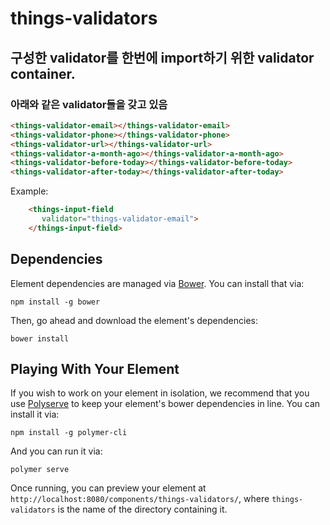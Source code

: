 # things-validators

## 구성한 validator를 한번에 import하기 위한 validator container.


### 아래와 같은 validator들을 갖고 있음
```html
<things-validator-email></things-validator-email>
<things-validator-phone></things-validator-phone>
<things-validator-url></things-validator-url>
<things-validator-a-month-ago></things-validator-a-month-ago>
<things-validator-before-today></things-validator-before-today>
<things-validator-after-today></things-validator-after-today>
```

Example:
```html
    <things-input-field
       validator="things-validator-email">
    </things-input-field>
```


## Dependencies

Element dependencies are managed via [Bower](http://bower.io/). You can
install that via:

    npm install -g bower

Then, go ahead and download the element's dependencies:

    bower install


## Playing With Your Element

If you wish to work on your element in isolation, we recommend that you use
[Polyserve](https://github.com/PolymerLabs/polyserve) to keep your element's
bower dependencies in line. You can install it via:

    npm install -g polymer-cli

And you can run it via:

    polymer serve

Once running, you can preview your element at
`http://localhost:8080/components/things-validators/`, where `things-validators` is the name of the directory containing it.
